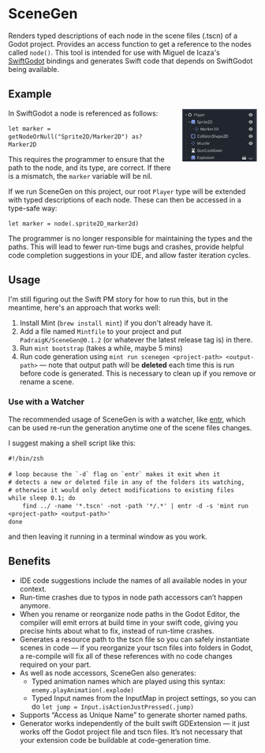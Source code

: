 # SceneGen

Renders typed descriptions of each node in the scene files (.tscn) of a Godot project. Provides an access function to get a reference to the nodes called `node()`. This tool is intended for use with Miguel de Icaza's [SwiftGodot](https://github.com/migueldeicaza/SwiftGodot) bindings and generates Swift code that depends on SwiftGodot being available. 

## Example

<img src="https://raw.githubusercontent.com/PadraigK/SceneGen/main/Images/playerscene.png" alt="A Node Tree in Godot" width="30%" align="right" style="padding-left: 20px; padding-bottom: 20px">

In SwiftGodot a node is referenced as follows: 

```
let marker = getNodeOrNull("Sprite2D/Marker2D") as? Marker2D
```

This requires the programmer to ensure that the path to the node, and its type, are correct. If there is a mismatch, the `marker` variable will be nil. 

If we run SceneGen on this project, our root `Player` type will be extended with typed descriptions of each node. These can then be accessed in a type-safe way: 

```
let marker = node(.sprite2D_marker2d)
```

The programmer is no longer responsible for maintaining the types and the paths. This will lead to fewer run-time bugs and crashes, provide helpful code completion suggestions in your IDE, and allow faster iteration cycles.

## Usage 
I'm still figuring out the Swift PM story for how to run this, but in the meantime, here's an approach that works well:

1. Install Mint (`brew install mint`) if you don't already have it.
2. Add a file named `Mintfile` to your project and put `PadraigK/SceneGen@0.1.2` (or whatever the latest release tag is) in there. 
3. Run `mint bootstrap` (takes a while, maybe 5 mins)
4. Run code generation using `mint run scenegen <project-path> <output-path>` — note that output path will be **deleted** each time this is run before code is generated. This is necessary to clean up if you remove or rename a scene.

### Use with a Watcher 

The recommended usage of SceneGen is with a watcher, like [entr](https://github.com/eradman/entr), which can be used re-run the generation anytime one of the scene files changes. 

I suggest making a shell script like this:

```
#!/bin/zsh

# loop because the `-d` flag on `entr` makes it exit when it 
# detects a new or deleted file in any of the folders its watching,
# otherwise it would only detect modifications to existing files
while sleep 0.1; do
	find ../ -name '*.tscn' -not -path '*/.*' | entr -d -s 'mint run <project-path> <output-path>'
done
```

and then leaving it running in a terminal window as you work.

## Benefits
* IDE code suggestions include the names of all available nodes in your context.
* Run-time crashes due to typos in node path accessors can’t happen anymore.
* When you rename or reorganize node paths in the Godot Editor, the compiler will emit errors at build time in your swift code, giving you precise hints about what to fix, instead of run-time crashes.
* Generates a resource path to the tscn file so you can safely instantiate scenes in code — if you reorganize your tscn files into folders in Godot, a re-compile will fix all of these references with no code changes required on your part.
* As well as node accessors, SceneGen also generates:
	* Typed animation names which are played using this syntax: `enemy.playAnimation(.explode)`
	* Typed Input names from the InputMap in project settings, so you can do `let jump = Input.isActionJustPressed(.jump)`
* Supports “Access as Unique Name” to generate shorter named paths.
* Generator works independently of the built swift GDExtension — it just works off the Godot project file and tscn files. It’s not necessary that your extension code be buildable at code-generation time.


